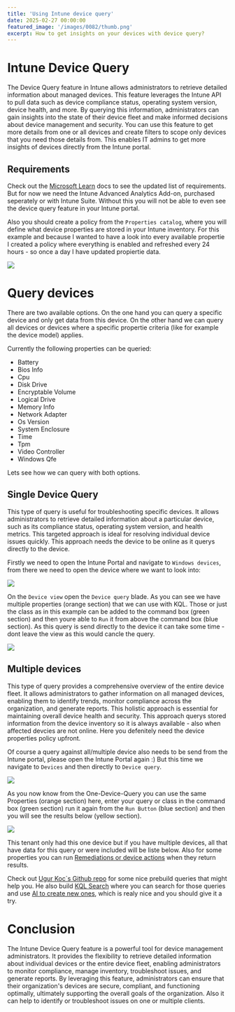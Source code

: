 ```yaml
---
title: 'Using Intune device query'
date: 2025-02-27 00:00:00
featured_image: '/images/0082/thumb.png'
excerpt: How to get insights on your devices with device query?
---
```


# Intune Device Query
The Device Query feature in Intune allows administrators to retrieve detailed information about managed devices. This feature leverages the Intune API to pull data such as device compliance status, operating system version, device health, and more. By querying this information, administrators can gain insights into the state of their device fleet and make informed decisions about device management and security. You can use this feature to get more details from one or all devices and create filters to scope only devices that you need those details from. This enables IT admins to get more insights of devices directly from the Intune portal.

## Requirements
Check out the [Microsoft Learn](https://learn.microsoft.com/en-us/mem/analytics/device-query) docs to see the updated list of requirements. But for now we need the Intune Advanced Analytics Add-on, purchased seperately or with Intune Suite. Without this you will not be able to even see the device query feature in your Intune portal.

Also you should create a policy from the `Properties catalog`, where you will define what device properties are stored in your Intune inventory. For this example and because I wanted to have a look into every available propertie I created a policy where everything is enabled and refreshed every 24 hours - so once a day I have updated propiertie data.

![](/images/0082/1.png)

# Query devices
There are two available options. On the one hand you can query a specific device and only get data from this device. On the other hand we can query all devices or devices where a specific propertie criteria (like for example the device model) applies.

Currently the following properties can be queried:
- Battery
- Bios Info
- Cpu
- Disk Drive
- Encryptable Volume
- Logical Drive
- Memory Info
- Network Adapter
- Os Version
- System Enclosure
- Time
- Tpm
- Video Controller
- Windows Qfe

Lets see how we can query with both options.

## Single Device Query
This type of query is useful for troubleshooting specific devices. It allows administrators to retrieve detailed information about a particular device, such as its compliance status, operating system version, and health metrics. This targeted approach is ideal for resolving individual device issues quickly. This approach needs the device to be online as it querys directly to the device.

Firstly we need to open the Intune Portal and navigate to `Windows devices`, from there we need to open the device where we want to look into:

![](/images/0082/2.png)

On the `Device view` open the `Device query` blade.
As you can see we have multiple properties (orange section) that we can use with KQL. Those or just the class as in this example can be added to the command box (green section) and then youre able to `Run` it from above the command box (blue section). As this query is send directly to the device it can take some time - dont leave the view as this would cancle the query.

![](/images/0082/3.png)

## Multiple devices
This type of query provides a comprehensive overview of the entire device fleet. It allows administrators to gather information on all managed devices, enabling them to identify trends, monitor compliance across the organization, and generate reports. This holistic approach is essential for maintaining overall device health and security. This approach querys stored information from the device inventory so it is always available - also when affected devcies are not online. Here you defenitely need the device properties policy upfront.

Of course a query against all/multiple device also needs to be send from the Intune portal, please open the Intune Portal again :)
But this time we navigate to `Devices` and then directly to `Device query`.

![](/images/0082/4.png)

As you now know from the One-Device-Query you can use the same Properties (orange section) here, enter your query or class in the command box (green section) run it again from the `Run Button` (blue section) and then you will see the results below (yellow section).

![](/images/0082/6.png)

This tenant only had this one device but if you have multiple devices, all that have data for this query or were included will be liste below.
Also for some properties you can run [Remediations or device actions](https://learn.microsoft.com/en-us/mem/analytics/device-query#available-remote-actions) when they return results.

Check out [Ugur Koc`s Github repo](https://github.com/ugurkocde/IntuneDeviceQuery) for some nice prebuild queries that might help you. He also build [KQL Search](https://www.kqlsearch.com/) where you can search for those queries and use [AI to create new ones](https://www.kqlsearch.com/querygenerator), which is realy nice and you should give it a try.

# Conclusion
The Intune Device Query feature is a powerful tool for device management administrators. It provides the flexibility to retrieve detailed information about individual devices or the entire device fleet, enabling administrators to monitor compliance, manage inventory, troubleshoot issues, and generate reports. By leveraging this feature, administrators can ensure that their organization's devices are secure, compliant, and functioning optimally, ultimately supporting the overall goals of the organization. Also it can help to identify or troubleshoot issues on one or multiple clients.
